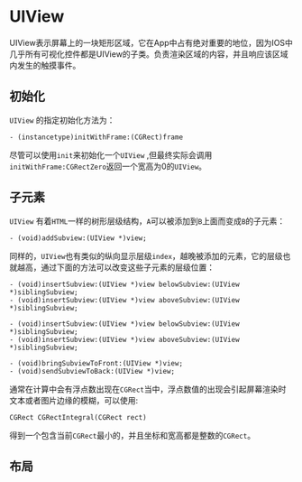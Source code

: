 # UIView

UIView表示屏幕上的一块矩形区域，它在App中占有绝对重要的地位，因为IOS中几乎所有可视化控件都是UIView的子类。负责渲染区域的内容，并且响应该区域内发生的触摸事件。



## 初始化

`UIView` 的指定初始化方法为：

    - (instancetype)initWithFrame:(CGRect)frame

尽管可以使用`init`来初始化一个`UIView` ,但最终实际会调用`initWithFrame:CGRectZero`返回一个宽高为0的`UIView`。

## 子元素

`UIView` 有着`HTML`一样的树形层级结构，`A`可以被添加到`B`上面而变成`B`的子元素：


    - (void)addSubview:(UIView *)view;
    
同样的，`UIView`也有类似的纵向显示层级`index`，越晚被添加的元素，它的层级也就越高，通过下面的方法可以改变这些子元素的层级位置：

    - (void)insertSubview:(UIView *)view belowSubview:(UIView *)siblingSubview;
    - (void)insertSubview:(UIView *)view aboveSubview:(UIView *)siblingSubview;
    
    - (void)insertSubview:(UIView *)view belowSubview:(UIView *)siblingSubview;
    - (void)insertSubview:(UIView *)view aboveSubview:(UIView *)siblingSubview;
    
    - (void)bringSubviewToFront:(UIView *)view;
    - (void)sendSubviewToBack:(UIView *)view;
    
   
通常在计算中会有浮点数出现在`CGRect`当中，浮点数值的出现会引起屏幕渲染时文本或者图片边缘的模糊，可以使用:
 
    CGRect CGRectIntegral(CGRect rect) 
     
得到一个包含当前`CGRect`最小的，并且坐标和宽高都是整数的`CGRect`。 


## 布局

